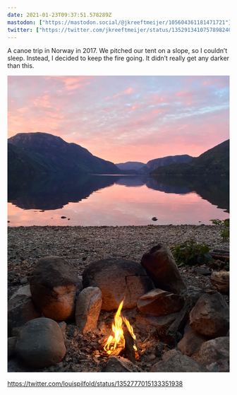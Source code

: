 ```yaml
---
date: 2021-01-23T09:37:51.578289Z
mastodon: ["https://mastodon.social/@jkreeftmeijer/105604361181471721"]
twitter: ["https://twitter.com/jkreeftmeijer/status/1352913410757898240"]
---
```

A canoe trip in Norway in 2017. We pitched our tent on a slope, so I couldn’t sleep. Instead, I decided to keep the fire going. It didn’t really get any darker than this.

![A campfire, looking out over the water early in the morning](/media/IMG_1959.jpeg)

https://twitter.com/louispilfold/status/1352777015133351938
